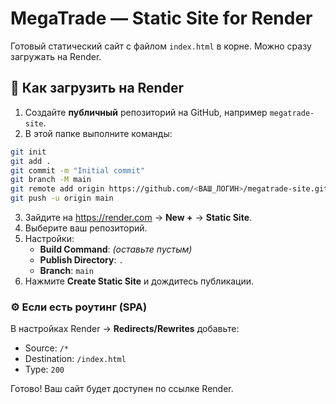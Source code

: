 # MegaTrade — Static Site for Render

Готовый статический сайт с файлом `index.html` в корне. Можно сразу загружать на Render.

## 🚀 Как загрузить на Render

1. Создайте **публичный** репозиторий на GitHub, например `megatrade-site`.
2. В этой папке выполните команды:

```bash
git init
git add .
git commit -m "Initial commit"
git branch -M main
git remote add origin https://github.com/<ВАШ_ЛОГИН>/megatrade-site.git
git push -u origin main
```

3. Зайдите на https://render.com → **New +** → **Static Site**.
4. Выберите ваш репозиторий.
5. Настройки:
   - **Build Command**: *(оставьте пустым)*
   - **Publish Directory**: `.`
   - **Branch**: `main`
6. Нажмите **Create Static Site** и дождитесь публикации.

### ⚙ Если есть роутинг (SPA)
В настройках Render → **Redirects/Rewrites** добавьте:
- Source: `/*`
- Destination: `/index.html`
- Type: `200`

Готово! Ваш сайт будет доступен по ссылке Render.